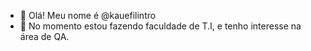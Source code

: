 - 👋 Olá! Meu nome é @kauefilintro
- 🌱 No momento estou fazendo faculdade de T.I, e tenho interesse na área de QA.

